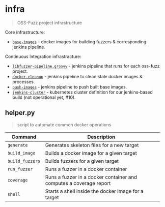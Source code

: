 # infra
> OSS-Fuzz project infrastructure

Core infrastructure:
* [`base-images`](base-images/) - docker images for building fuzzers & corresponding jenkins
  pipeline.
  
Continuous Integration infrastracture:

* [`libfuzzer-pipeline.groovy`](libfuzzer-pipeline.groovy/) - jenkins pipeline that runs for each oss-fuzz
  project.
* [`docker-cleanup`](docker-cleanup/) - jenkins pipeline to clean stale docker images & processes.
* [`push-images`](push-images/) - jenkins pipeline to push built base images.
* [`jenkins-cluster`](jenkins-cluster/) - kubernetes cluster definition for our jenkins-based build (not operational yet, #10).

## helper.py
> script to automate common docker operations

| Command | Description |
|---------|-------------
| `generate`      | Generates skeleton files for a new target |
| `build_image`   | Builds a docker image for a given target |
| `build_fuzzers` | Builds fuzzers for a given target |
| `run_fuzzer`    | Runs a fuzzer in a docker container |
| `coverage`      | Runs a fuzzer in a docker container and computes a coverage report |
| `shell`         | Starts a shell inside the docker image for a target |
